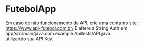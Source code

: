 # FutebolApp

Em caso de não funcionamento da API, crie uma conta no site: https://www.api-futebol.com.br/
E altere a String Auth em app/src/main/java.com.example.Apitests/API.java  
utilizando sua API Key.
